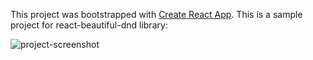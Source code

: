 This project was bootstrapped with [Create React App](https://github.com/facebook/create-react-app).
This is a sample project for react-beautiful-dnd library:

![project-screenshot](blob:https://pasteboard.co/9bb653ff-3a5f-4746-bfd6-a3dfca146a83)

